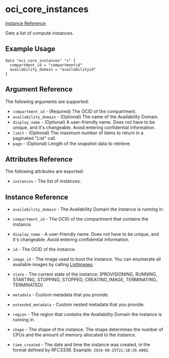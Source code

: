 
# oci\_core\_instances

[Instance Reference][af7539b8]

  [af7539b8]: https://docs.us-phoenix-1.oraclecloud.com/api/#/en/iaas/20160918/Instance/ "InstanceReference"

Gets a list of compute instances.

## Example Usage

```
data "oci_core_instances" "s" {
  compartment_id = "compartmentid"
  availability_domain = "availabilityid"
}
```

## Argument Reference

The following arguments are supported:

* `compartment_id` - (Required) The OCID of the compartment.
* `availability_domain` - (Optional) The name of the Availability Domain.
* `display_name` - (Optional) A user-friendly name. Does not have to be unique, and it's changeable. Avoid entering confidential information.
* `limit` - (Optional) The maximum number of items to return in a paginated "List" call.
* `page` - (Optional) Length of the snapshot data to retrieve.

## Attributes Reference

The following attributes are exported:

* `instances` - The list of instances.

## Instance Reference
* `availability_domain` - The Availability Domain the instance is running in.
* `compartment_id` - The OCID of the compartment that contains the instance.
* `display_name` - A user-friendly name. Does not have to be unique, and it's changeable. Avoid entering confidential information.
* `id` - The OCID of the instance.
* `image_id` - The image used to boot the instance. You can enumerate all available images by calling [ListImages][d198fa10].
* `state` - The current state of the instance: [PROVISIONING, RUNNING, STARTING, STOPPING, STOPPED, CREATING_IMAGE, TERMINATING, TERMINATED]
* `metadata` - Custom metadata that you provide.
* `extended_metadata` - Custom nested metadata that you provide.
* `region` - The region that contains the Availability Domain the instance is running in.
* `shape` - The shape of the instance. The shape determines the number of CPUs and the amount of memory allocated to the instance.
* `time_created` - The date and time the instance was created,  in the format defined by RFC3339.  Example: `2016-08-25T21:10:29.600Z`.

  [d198fa10]: https://docs.us-phoenix-1.oraclecloud.com/api/#/en/iaas/20160918/Image/ListImages "ListImages"
